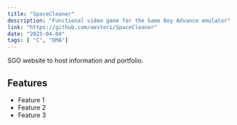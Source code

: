 ```yaml
---
title: "SpaceCleaner"
description: "Functional video game for the Game Boy Advance emulator"
link: "https://github.com/aesteri/SpaceCleaner"
date: "2025-04-04"
tags: [ "C", "DMA"]
---
```


SGO website to host information and portfolio.

## Features
- Feature 1
- Feature 2
- Feature 3
